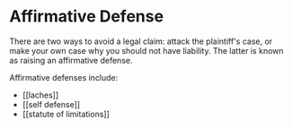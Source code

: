 # Affirmative Defense

There are two ways to avoid a legal claim: attack the plaintiff's case, or make your own case why you should not have liability.  The latter is known as raising an affirmative defense.

Affirmative defenses include:

- [[laches]]
- [[self defense]]
- [[statute of limitations]]
